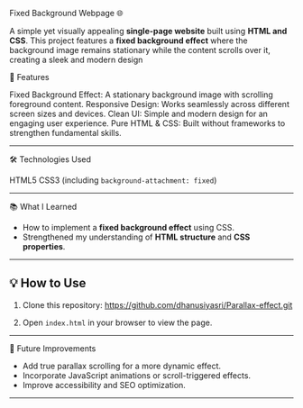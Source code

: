 Fixed Background Webpage 🌐

A simple yet visually appealing **single-page website** built using **HTML and CSS**. This project features a **fixed background effect** where the background image remains stationary while the content scrolls over it, creating a sleek and modern design

🚀 Features

Fixed Background Effect: A stationary background image with scrolling foreground content.
Responsive Design: Works seamlessly across different screen sizes and devices.
Clean UI: Simple and modern design for an engaging user experience.
Pure HTML & CSS: Built without frameworks to strengthen fundamental skills.

---

 🛠️ Technologies Used

HTML5
CSS3 (including `background-attachment: fixed`)

---

 📚 What I Learned

* How to implement a **fixed background effect** using CSS.
* Strengthened my understanding of **HTML structure** and **CSS properties**.

---


## 💡 How to Use

1. Clone this repository:
https://github.com/dhanusiyasri/Parallax-effect.git
   

2. Open `index.html` in your browser to view the page.

---

📝 Future Improvements

* Add true parallax scrolling for a more dynamic effect.
* Incorporate JavaScript animations or scroll-triggered effects.
* Improve accessibility and SEO optimization.

---
